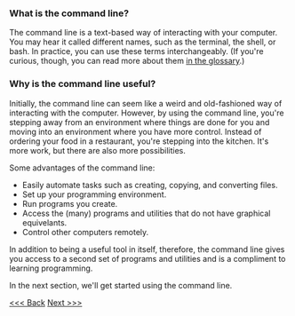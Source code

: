 
### What is the command line?

The command line is a text-based way of interacting with your computer. You may hear it called different names, such as the terminal, the shell, or bash. In practice, you can use these terms interchangeably. (If you're curious, though, you can read more about them [in the glossary](glossary.md).)

### Why is the command line useful?

Initially, the command line can seem like a weird and old-fashioned way of interacting with the computer. However, by using the command line, you're stepping away from an environment where things are done for you and moving into an environment where you have more control. Instead of ordering your food in a restaurant, you're stepping into the kitchen. It's more work, but there are also more possibilities. 

Some advantages of the command line:

- Easily automate tasks such as creating, copying, and converting files.
- Set up your programming environment.
- Run programs you create.
- Access the (many) programs and utilities that do not have graphical equivelants.
- Control other computers remotely.

In addition to being a useful tool in itself, therefore, the command line gives you access to a second set of programs and utilities and is a compliment to learning programming.

In the next section, we'll get started using the command line.

[<<< Back](README.md) [Next >>>](navigation.md)
